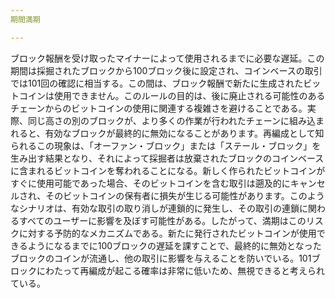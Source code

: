 ```yaml
---
期間満期

---
```

ブロック報酬を受け取ったマイナーによって使用されるまでに必要な遅延。この期間は採掘されたブロックから100ブロック後に設定され、コインベースの取引では101回の確認に相当する。この間は、ブロック報酬で新たに生成されたビットコインは使用できません。このルールの目的は、後に廃止される可能性のあるチェーンからのビットコインの使用に関連する複雑さを避けることである。実際、同じ高さの別のブロックが、より多くの作業が行われたチェーンに組み込まれると、有効なブロックが最終的に無効になることがあります。再編成として知られるこの現象は、「オーファン・ブロック」または「ステール・ブロック」を生み出す結果となり、それによって採掘者は放棄されたブロックのコインベースに含まれるビットコインを奪われることになる。新しく作られたビットコインがすぐに使用可能であった場合、そのビットコインを含む取引は遡及的にキャンセルされ、そのビットコインの保有者に損失が生じる可能性があります。このようなシナリオは、有効な取引の取り消しが連鎖的に発生し、その取引の連鎖に関わるすべてのユーザーに影響を及ぼす可能性がある。したがって、満期はこのリスクに対する予防的なメカニズムである。新たに発行されたビットコインが使用できるようになるまでに100ブロックの遅延を課すことで、最終的に無効となったブロックのコインが流通し、他の取引に影響を与えることを防いでいる。101ブロックにわたって再編成が起こる確率は非常に低いため、無視できると考えられている。